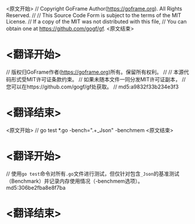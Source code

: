 
<原文开始>
// Copyright GoFrame Author(https://goframe.org). All Rights Reserved.
//
// This Source Code Form is subject to the terms of the MIT License.
// If a copy of the MIT was not distributed with this file,
// You can obtain one at https://github.com/gogf/gf.
<原文结束>

# <翻译开始>
// 版权归GoFrame作者(https://goframe.org)所有。保留所有权利。
//
// 本源代码形式受MIT许可证条款约束。
// 如果未随本文件一同分发MIT许可证副本，
// 您可以在https://github.com/gogf/gf处获取。
// md5:a9832f33b234e3f3
# <翻译结束>


<原文开始>
// go test *.go -bench=".+\_Json" -benchmem
<原文结束>

# <翻译开始>
// 使用`go test`命令对所有`.go`文件进行测试，但仅针对包含`_Json`的基准测试（Benchmark）并记录内存使用情况（-benchmem选项）。 md5:306be2fba8e8f7ba
# <翻译结束>


